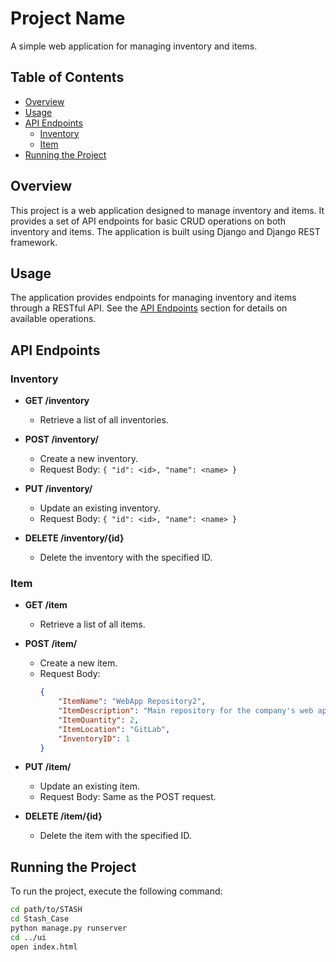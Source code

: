 # Project Name

A simple web application for managing inventory and items.

## Table of Contents

- [Overview](#overview)
- [Usage](#usage)
- [API Endpoints](#api-endpoints)
  - [Inventory](#inventory)
  - [Item](#item)
- [Running the Project](#running-the-project)

## Overview

This project is a web application designed to manage inventory and items. It provides a set of API endpoints for basic CRUD operations on both inventory and items. The application is built using Django and Django REST framework.


## Usage

The application provides endpoints for managing inventory and items through a RESTful API. See the [API Endpoints](#api-endpoints) section for details on available operations.

## API Endpoints

### Inventory

- **GET /inventory**
  - Retrieve a list of all inventories.

- **POST /inventory/**
  - Create a new inventory.
  - Request Body: `{ "id": <id>, "name": <name> }`

- **PUT /inventory/**
  - Update an existing inventory.
  - Request Body: `{ "id": <id>, "name": <name> }`

- **DELETE /inventory/{id}**
  - Delete the inventory with the specified ID.

### Item

- **GET /item**
  - Retrieve a list of all items.

- **POST /item/**
  - Create a new item.
  - Request Body:
    ```json
    {
        "ItemName": "WebApp Repository2",
        "ItemDescription": "Main repository for the company's web application2",
        "ItemQuantity": 2,
        "ItemLocation": "GitLab",
        "InventoryID": 1
    }
    ```

- **PUT /item/**
  - Update an existing item.
  - Request Body: Same as the POST request.

- **DELETE /item/{id}**
  - Delete the item with the specified ID.

## Running the Project

To run the project, execute the following command:

```bash
cd path/to/STASH
cd Stash_Case
python manage.py runserver
cd ../ui
open index.html  
